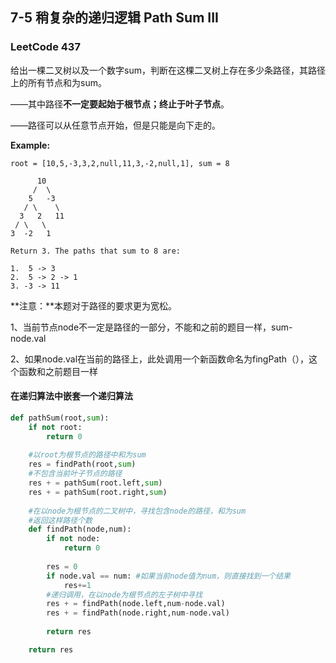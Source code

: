 ## 7-5 稍复杂的递归逻辑 Path Sum III

### LeetCode 437

给出一棵二叉树以及一个数字sum，判断在这棵二叉树上存在多少条路径，其路径上的所有节点和为sum。

——其中路径**不一定要起始于根节点；终止于叶子节点**。

——路径可以从任意节点开始，但是只能是向下走的。

**Example:**

```
root = [10,5,-3,3,2,null,11,3,-2,null,1], sum = 8

      10
     /  \
    5   -3
   / \    \
  3   2   11
 / \   \
3  -2   1

Return 3. The paths that sum to 8 are:

1.  5 -> 3
2.  5 -> 2 -> 1
3. -3 -> 11
```

**注意：**本题对于路径的要求更为宽松。

1、当前节点node不一定是路径的一部分，不能和之前的题目一样，sum-node.val

2、如果node.val在当前的路径上，此处调用一个新函数命名为fingPath（），这个函数和之前题目一样

#### 在递归算法中嵌套一个递归算法

```python
def pathSum(root,sum):
    if not root:
        return 0
    
    #以root为根节点的路径中和为sum
    res = findPath(root,sum)
    #不包含当前叶子节点的路径
    res + = pathSum(root.left,sum)
    res + = pathSum(root.right,sum)
    
    #在以node为根节点的二叉树中，寻找包含node的路径，和为sum
    #返回这样路径个数
    def findPath(node,num):
        if not node:
            return 0
        
        res = 0
        if node.val == num: #如果当前node值为num，则直接找到一个结果
            res+=1
        #递归调用，在以node为根节点的左子树中寻找
        res + = findPath(node.left,num-node.val)
        res + = findPath(node.right,num-node.val)
        
        return res

    return res        
```

